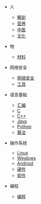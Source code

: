 * 人
    * [解剖](/Subject/Myology)
    * [营养](/Subject/Nutrition)
    * [中医](/Subject/中医)
    * [文化](/Subject/文化)

* 物
    * [材料](/Object/Material)

* 网络安全
    * [网络安全](/CS/Cybersec/Cybersec)
    * [工具](/CS/Cybersec/Tools)

* 语言基础
    * [汇编](/CS/Language/Assembly)
    * [C](/CS/Language/C)
    * [C++](/CS/Language/C++)
    * [Java](/CS/Language/Java)
    * [Python](/CS/Language/Python)
    * [算法](/CS/Language/Algorithm)
* 操作系统
    * [Linux](/CS/OS/LInux)
    * [Windows](/CS/OS/Windows)
    * [Andriod](/CS/OS/Andriod)
    * [硬件](/CS/OS/Hardware)
    * [软件](/CS/OS/Software)
    
* 编程
    * [编程](/CS/Program/Prog)